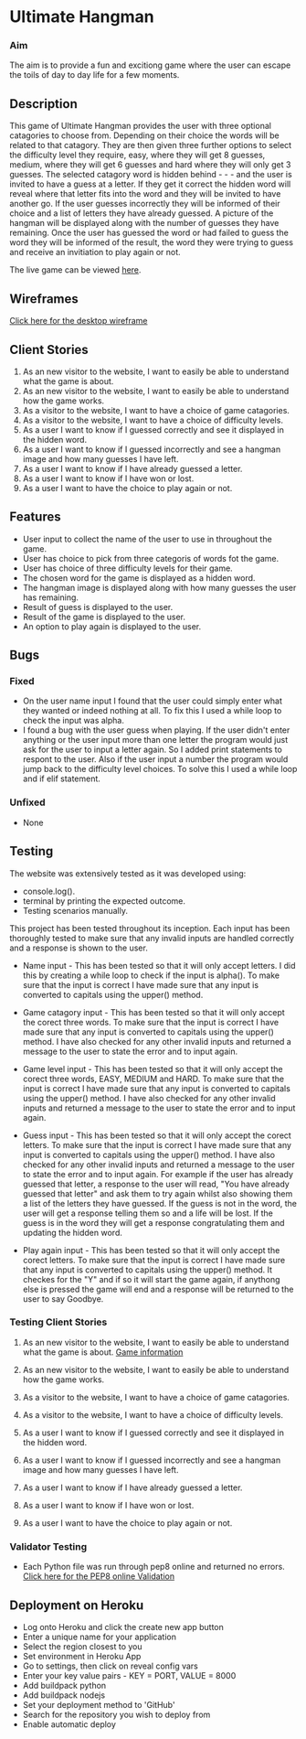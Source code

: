 # Ultimate Hangman

### Aim
The aim is to provide a fun and excitiong game where the user can escape the toils of day to day life for a few moments.

## Description
This game of Ultimate Hangman provides the user with three optional catagories to choose from. Depending on their choice the words will be related to that catagory. They are then given three further options to select the difficulty level they require, easy, where they will get 8 guesses, medium, where they will get 6 guesses and hard where they will only get 3 guesses. The selected catagory word is hidden behind - - - and the user is invited to have a guess at a letter. If they get it correct the hidden word will reveal where that letter fits into the word and they will be invited to have another go. If the user guesses incorrectly they will be informed of their choice and a list of letters they have already guessed. A picture of the hangman will be displayed along with the number of guesses they have remaining. Once the user has guessed the word or had failed to guess the word they will be informed of the result, the word they were trying to guess and receive an invitiation to play again or not.

The live game can be viewed [here](https://ultimate-hangman.herokuapp.com/).

## Wireframes
[Click here for the desktop wireframe](assets/images/hangman.png)

## Client Stories

1. As an new visitor to the website, I want to easily be able to understand what the game is about.
2. As an new visitor to the website, I want to easily be able to understand how the game works.
3. As a visitor to the website, I want to have a choice of game catagories.
4. As a visitor to the website, I want to have a choice of difficulty levels.
5. As a user I want to know if I guessed correctly and see it displayed in the hidden word.
6. As a user I want to know if I guessed incorrectly and see a hangman image and how many guesses I have left.
7. As a user I want to know if I have already guessed a letter.
8. As a user I want to know if I have won or lost.
9. As a user I want to have the choice to play again or not.

## Features

* User input to collect the name of the user to use in throughout the game.
* User has choice to pick from three categoris of words fot the game.
* User has choice of three difficulty levels for their game.
* The chosen word for the game is displayed as a hidden word.
* The hangman image is displayed along with how many guesses the user has remaining.
* Result of guess is displayed to the user.
* Result of the game is displayed to the user.
* An option to play again is displayed to the user.

## Bugs
### Fixed
* On the user name input I found that the user could simply enter what they wanted or indeed nothing at all. To fix this I used a while loop to check the input was alpha.
* I found a bug with the user guess when playing. If the user didn't enter anything or the user input more than one letter the program would just ask for the user to input a letter again. So I added print statements to respont to the user. Also if the user input a number the program would jump back to the difficulty level choices. To solve this I used a while loop and if elif statement.

### Unfixed
* None

## Testing

The website was extensively tested as it was developed using:
* console.log().
* terminal by printing the expected outcome.
* Testing scenarios manually.

This project has been tested throughout its inception. Each input has been thoroughly tested to make sure that any invalid inputs are handled correctly and a response is shown to the user.

* Name input - This has been tested so that it will only accept letters. I did this by creating a while loop to check if the input is alpha(). To make sure that the input is correct I have made sure that any input is converted to capitals using the upper() method.

* Game catagory input - This has been tested so that it will only accept the corect three words. To make sure that the input is correct I have made sure that any input is converted to capitals using the upper() method. I have also checked for any other invalid inputs and returned a message to the user to state the error and to input again.

* Game level input - This has been tested so that it will only accept the corect three words, EASY, MEDIUM and HARD. To make sure that the input is correct I have made sure that any input is converted to capitals using the upper() method. I have also checked for any other invalid inputs and returned a message to the user to state the error and to input again.

* Guess input - This has been tested so that it will only accept the corect letters. To make sure that the input is correct I have made sure that any input is converted to capitals using the upper() method. I have also checked for any other invalid inputs and returned a message to the user to state the error and to input again. For example if the user has already guessed that letter, a response to the user will read, "You have already guessed that letter" and ask them to try again whilst also showing them a list of the letters they have guessed. If the guess is not in the word, the user will get a response telling them so and a life will be lost. If the guess is in the word they will get a response congratulating them and updating the hidden word.

* Play again input - This has been tested so that it will only accept the corect letters. To make sure that the input is correct I have made sure that any input is converted to capitals using the upper() method. It checkes for the "Y" and if so it will start the game again, if anythong else is pressed the game will end and a response will be returned to the user to say Goodbye.

### Testing Client Stories

1. As an new visitor to the website, I want to easily be able to understand what the game is about.
[Game information](assets/images/client_story_1.png)

2. As an new visitor to the website, I want to easily be able to understand how the game works.
3. As a visitor to the website, I want to have a choice of game catagories.
4. As a visitor to the website, I want to have a choice of difficulty levels.
5. As a user I want to know if I guessed correctly and see it displayed in the hidden word.
6. As a user I want to know if I guessed incorrectly and see a hangman image and how many guesses I have left.
7. As a user I want to know if I have already guessed a letter.
8. As a user I want to know if I have won or lost.
9. As a user I want to have the choice to play again or not.

### Validator Testing

* Each Python file was run through pep8 online and returned no errors.
[Click here for the PEP8 online Validation](assets/images/pep8_validation.png)

## Deployment on Heroku

* Log onto Heroku and click the create new app button
* Enter a unique name for your application
* Select the region closest to you
* Set environment in Heroku App
* Go to settings, then click on reveal config vars
* Enter your key value pairs - KEY = PORT, VALUE = 8000
* Add buildpack python
* Add buildpack nodejs
* Set your deployment method to 'GitHub'
* Search for the repository you wish to deploy from
* Enable automatic deploy